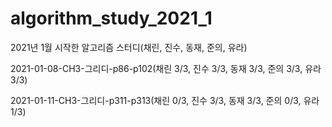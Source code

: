 # algorithm_study_2021_1
2021년 1월 시작한 알고리즘 스터디(채린, 진수, 동재, 준의, 유라)


2021-01-08-CH3-그리디-p86-p102(채린 3/3, 진수 3/3, 동재 3/3, 준의 3/3, 유라 3/3)

2021-01-11-CH3-그리디-p311-p313(채린 0/3, 진수 3/3, 동재 3/3, 준의 0/3, 유라 1/3)